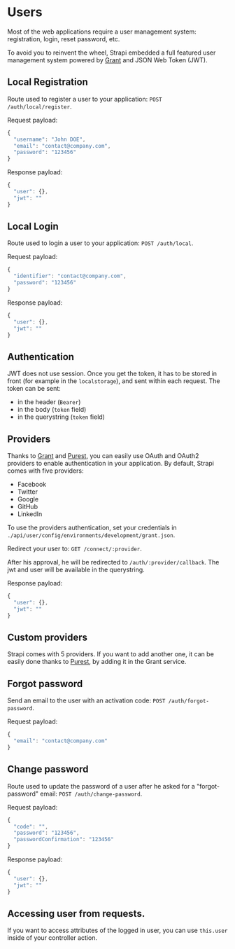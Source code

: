 # Users

Most of the web applications require a user management system: registration, login,
reset password, etc.

To avoid you to reinvent the wheel, Strapi embedded a full featured user management
system powered by [Grant](https://github.com/simov/grant) and JSON Web Token (JWT).

## Local Registration

Route used to register a user to your application: `POST /auth/local/register`.

Request payload:

```js
{
  "username": "John DOE",
  "email": "contact@company.com",
  "password": "123456"
}
```

Response payload:

```js
{
  "user": {},
  "jwt": ""
}
```

## Local Login

Route used to login a user to your application: `POST /auth/local`.

Request payload:

```js
{
  "identifier": "contact@company.com",
  "password": "123456"
}
```

Response payload:

```js
{
  "user": {},
  "jwt": ""
}
```

## Authentication

JWT does not use session. Once you get the token, it has to be stored in front (for
example in the `localstorage`), and sent within each request. The token can be sent:
- in the header (`Bearer`)
- in the body (`token` field)
- in the querystring (`token` field)

## Providers

Thanks to [Grant](https://github.com/simov/grant) and [Purest](https://github.com/simov/purest), you can easily use OAuth and OAuth2
providers to enable authentication in your application. By default,
Strapi comes with five providers:
- Facebook
- Twitter
- Google
- GitHub
- LinkedIn

To use the providers authentication, set your credentials in
`./api/user/config/environments/development/grant.json`.

Redirect your user to: `GET /connect/:provider`.

After his approval, he will be redirected to `/auth/:provider/callback`. The jwt and user will be available in the querystring.

Response payload:

```js
{
  "user": {},
  "jwt": ""
}
```

## Custom providers

Strapi comes with 5 providers. If you want to add another one, it can be easily done thanks to [Purest](https://github.com/simov/purest), by adding it in the Grant service.

## Forgot password

Send an email to the user with an activation code: `POST /auth/forgot-password`.

Request payload:

```js
{
  "email": "contact@company.com"
}
```

## Change password

Route used to update the password of a user after he asked for a
"forgot-password" email: `POST /auth/change-password`.

Request payload:

```js
{
  "code": "",
  "password": "123456",
  "passwordConfirmation": "123456"
}
```

Response payload:

```js
{
  "user": {},
  "jwt": ""
}
```


## Accessing user from requests.

If you want to access attributes of the logged in user, you can use `this.user` inside of your controller action. 
